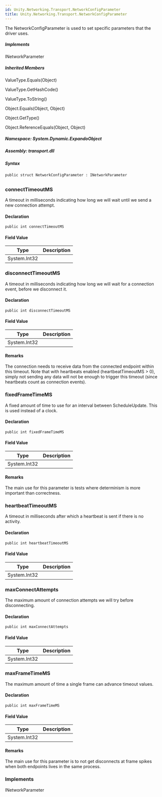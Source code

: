 ```yaml
---  
id: Unity.Networking.Transport.NetworkConfigParameter  
title: Unity.Networking.Transport.NetworkConfigParameter  
---
```


<div class="markdown level0 summary">

The NetworkConfigParameter is used to set specific parameters that the
driver uses.

</div>

<div class="markdown level0 conceptual">

</div>

<div classs="implements">

##### Implements

<div>

INetworkParameter

</div>

</div>

<div class="inheritedMembers">

##### Inherited Members

<div>

ValueType.Equals(Object)

</div>

<div>

ValueType.GetHashCode()

</div>

<div>

ValueType.ToString()

</div>

<div>

Object.Equals(Object, Object)

</div>

<div>

Object.GetType()

</div>

<div>

Object.ReferenceEquals(Object, Object)

</div>

</div>

##### **Namespace**: System.Dynamic.ExpandoObject

##### **Assembly**: transport.dll

##### Syntax

``` lang-csharp
public struct NetworkConfigParameter : INetworkParameter
```

## 

### connectTimeoutMS

<div class="markdown level1 summary">

A timeout in milliseconds indicating how long we will wait until we send
a new connection attempt.

</div>

<div class="markdown level1 conceptual">

</div>

#### Declaration

``` lang-csharp
public int connectTimeoutMS
```

#### Field Value

| Type         | Description |
|--------------|-------------|
| System.Int32 |             |

### disconnectTimeoutMS

<div class="markdown level1 summary">

A timeout in milliseconds indicating how long we will wait for a
connection event, before we disconnect it.

</div>

<div class="markdown level1 conceptual">

</div>

#### Declaration

``` lang-csharp
public int disconnectTimeoutMS
```

#### Field Value

| Type         | Description |
|--------------|-------------|
| System.Int32 |             |

#### Remarks

<div class="markdown level1 remarks">

The connection needs to receive data from the connected endpoint within
this timeout. Note that with heartbeats enabled (heartbeatTimeoutMS \>
0), simply not sending any data will not be enough to trigger this
timeout (since heartbeats count as connection events).

</div>

### fixedFrameTimeMS

<div class="markdown level1 summary">

A fixed amount of time to use for an interval between ScheduleUpdate.
This is used instead of a clock.

</div>

<div class="markdown level1 conceptual">

</div>

#### Declaration

``` lang-csharp
public int fixedFrameTimeMS
```

#### Field Value

| Type         | Description |
|--------------|-------------|
| System.Int32 |             |

#### Remarks

<div class="markdown level1 remarks">

The main use for this parameter is tests where determinism is more
important than correctness.

</div>

### heartbeatTimeoutMS

<div class="markdown level1 summary">

A timeout in milliseconds after which a heartbeat is sent if there is no
activity.

</div>

<div class="markdown level1 conceptual">

</div>

#### Declaration

``` lang-csharp
public int heartbeatTimeoutMS
```

#### Field Value

| Type         | Description |
|--------------|-------------|
| System.Int32 |             |

### maxConnectAttempts

<div class="markdown level1 summary">

The maximum amount of connection attempts we will try before
disconnecting.

</div>

<div class="markdown level1 conceptual">

</div>

#### Declaration

``` lang-csharp
public int maxConnectAttempts
```

#### Field Value

| Type         | Description |
|--------------|-------------|
| System.Int32 |             |

### maxFrameTimeMS

<div class="markdown level1 summary">

The maximum amount of time a single frame can advance timeout values.

</div>

<div class="markdown level1 conceptual">

</div>

#### Declaration

``` lang-csharp
public int maxFrameTimeMS
```

#### Field Value

| Type         | Description |
|--------------|-------------|
| System.Int32 |             |

#### Remarks

<div class="markdown level1 remarks">

The main use for this parameter is to not get disconnects at frame
spikes when both endpoints lives in the same process.

</div>

### Implements

<div>

INetworkParameter

</div>
